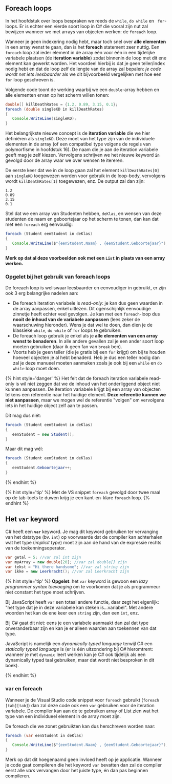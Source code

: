 ## Foreach loops

In het hoofdstuk over loops bespraken we reeds de ``while``, ``do while`` en `` for``-loops. Er is echter een vierde soort loop in C# die vooral zijn nut zal bewijzen wanneer we met arrays van objecten werken: de ``foreach`` loop.

Wanneer je geen indexering nodig hebt, maar toch snel over **alle elementen** in een array wenst te gaan, dan is het **foreach** statement zeer nuttig.
Een ``foreach`` loop zal ieder element in de array één voor één in een tijdelijke variabele plaatsen (de **iteration variable**) zodat binnenin de loop met dit ene element kan gewerkt worden. Het voordeel hierbij is dat je geen teller/index nodig hebt en dat de loop zelf de lengte van de array zal bepalen: *je code wordt net iets leesbaarder* als we dit bijvoorbeeld vergelijken met hoe een ``for`` loop geschreven is.

Volgende code toont de werking waarbij we een ``double``-array hebben en alle elementen ervan op het scherm willen tonen:

```java
double[] killDeathRates = {1.2, 0.89, 3.15, 0.1};
foreach (double singleKD in killDeathRates)
{
   Console.WriteLine(singleKD);
}
```

Het belangrijkste nieuwe concept is de **iteration variable** die we hier definiëren als ``singleKD``. Deze moet van het type zijn van de individuele elementen in de array (of een compatibel type volgens de regels van polymorfisme in hoofdstuk 16). De naam die je aan de iteration variabele geeft mag je zelf kiezen. Vervolgens schrijven we het nieuwe keyword **``in``** gevolgd door de array waar we over wensen te itereren. 

De eerste keer dat we in de loop gaan zal het element ``killDeathRates[0]`` aan ``singleKD`` toegewezen worden voor gebruik in de loop-body, vervolgens wordt ``killDeathRates[1]`` toegewezen, enz. De output zal dan zijn:


```text
1.2
0.89
3.15
0.1
```

Stel dat we een array van Studenten hebben, ``deKlas``, en wensen van deze studenten de naam en geboortejaar op het scherm te tonen, dan kan dat met een ``foreach`` erg eenvoudig:

```java
foreach (Student eenStudent in deKlas)
{
   Console.WriteLine($"{eenStudent.Naam} , {eenStudent.Geboortejaar}");
}
```

**Merk op dat al deze voorbeelden ook met een ``List`` in plaats van een array werken.**


### Opgelet bij het gebruik van foreach loops

De foreach loop is weliswaar leesbaarder en eenvoudiger in gebruikt, er zijn ook 3 erg belangrijke nadelen aan:

* De foreach iteration variabele is *read-only*: je kan dus geen waarden in de array aanpassen, enkel uitlezen. Dit ogenschijnlijk eenvoudige zinnetje heeft echter veel gevolgen. Je kan met een ``foreach``-loop dus **nooit de inhoud van de variabele aanpassen** (lees zeker de waarschuwing hieronder). Wens je dat wel te doen, dan dien je de klassieke ``while``, ``do while`` of ``for`` loops te gebruiken.
* De foreach loop gebruik je enkel als je **alle elementen van een array wenst te benaderen**. In alle andere gevallen zal je een ander soort loop moeten gebruiken (daar ik geen fan van ``break`` ben).
* Voorts heb je geen teller (die je gratis bij een ``for`` krijgt) om bij te houden hoeveel objecten je al hebt benaderd. Heb je dus een teller nodig dan zal je deze manueel moeten aanmaken zoals je ook bij een ``while`` en ``do while`` loop moet doen.


{% hint style='danger' %}
Het feit dat de foreach iteration variabele read-only is wil niet zeggen dat we de inhoud van het onderliggend object niet kunnen aanpassen. De iteration variabele krijgt bij een array van objecten telkens een referentie naar het huidige element. **Deze referentie kunnen we niet aanpassen**, maar we mogen wel de referentie "volgen" om vervolgens iets in het huidige object zelf aan te passen.

Dit mag dus niét:
```java
foreach (Student eenStudent in deKlas)
{
   eenStudent = new Student();
}
```

Maar dit mag wél:
```java
foreach (Student eenStudent in deKlas)
{
   eenStudent.Geboortejaar++;
}
```

{% endhint %}


{% hint style='tip' %}
Met de VS snippet ``foreach`` gevolgd door twee maal op de tab-toets te duwen krijg je een kant-en-klare ``foreach`` loop.
{% endhint %}


## Het ``var`` keyword

C# heeft een **``var``** keyword. Je mag dit keyword gebruiken ter vervanging van het datatype (bv. ``int``) op voorwaarde dat de compiler kan achterhalen wat het type (*implicit type*) moet zijn aan de hand van de expressie rechts van de toekenningsoperator.

```java
var getal = 5; //var zal int zijn
var myArray = new double[20]; //var zal double[] zijn
var tekst = "Hi there handsome"; //var zal string zijn
var ikke = new Leerkracht(); //var zal Leerkracht zijn
```

{% hint style='tip' %}
**Opgelet**: het ``var`` keyword is gewoon een *lazy programmer syntax toevoeging* om te voorkomen dat je als programmeur niet constant het type moet schrijven.


Bij JavaScript heeft ``var`` een totaal andere functie, daar zegt het eigenlijk: "het type dat je in deze variabele kan steken is...variabel". Met andere woorden het kan de ene keer een ``string`` zijn, dan een ``int``, enz.

Bij C# gaat dit niet: eens je een variabele aanmaakt dan zal dat type onveranderbaar zijn en kan je er alleen waarden aan toekennen van dat type. 

JavaScript is namelijk een *dynamically typed language* terwijl C# een *statically typed language* is (er is één uitzondering bij C# hieromtrent: wanneer je met ``dynamic`` leert werken kan je C# ook tijdelijk als een dynamically typed taal gebruiken, maar dat wordt niet besproken in dit boek).

{% endhint %}


### var en foreach

Wanneer je de Visual Studio code snippet voor ``foreach`` gebruikt (``foreach [tab][tab]``) dan zal deze code ook een ``var`` gebruiken voor de iteration variabele. De compiler kan aan de te gebruiken array of List zien wat het type van een individueel element in de array moet zijn.

De foreach die we zonet gebruikten kan dus herschreven worden naar:

```java
foreach (var eenStudent in deKlas)
{
   Console.WriteLine($"{eenStudent.Naam} , {eenStudent.Geboortejaar}");
}
```

Merk op dat dit hoegenaamd geen invloed heeft op je applicatie. Wanneer je code gaat compileren die het keyword ``var`` bevatten dan zal de compiler eerst alle *vars* vervangen door het juiste type, én dan pas beginnen compileren.


